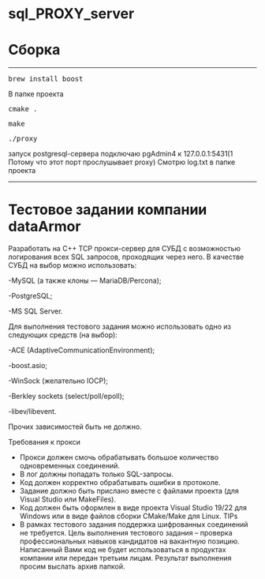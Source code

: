 # sql_PROXY_server

<h1>Сборка</h1>
<hr>
<pre>brew install boost</pre>
В папке проекта
<pre>cmake .</pre>
<pre>make</pre>
<pre>./proxy</pre>
запуск postgresql-сервера
подключаю pgAdmin4 к 127.0.0.1:5431(1 Потому что этот порт прослушывает proxy)
Смотрю log.txt в папке проекта
<hr>

<h1>Тестовое задании компании dataArmor</h1>

Разработать на C++ TCP прокси-сервер для СУБД с возможностью логирования всех SQL запросов, проходящих через него.
В качестве СУБД на выбор можно использовать:

-MySQL (а также клоны — MariaDB/Percona);

-PostgreSQL;

-MS SQL Server.

Для выполнения тестового задания можно использовать одно из следующих средств (на выбор):

-ACE (AdaptiveCommunicationEnvironment);

-boost.asio;

-WinSock (желательно IOCP);

-Berkley sockets (select/poll/epoll);

-libev/libevent.

Прочих зависимостей быть не должно.

Требования к прокси

- Прокси должен смочь обрабатывать большое количество одновременных соединений.
- В лог должны попадать только SQL-запросы.
- Код должен корректно обрабатывать ошибки в протоколе.
- Задание должно быть прислано вместе с файлами проекта (для Visual Studio или MakeFiles).
- Код должен быть оформлен в виде проекта Visual Studio 19/22 для Windows или в виде файлов сборки CMake/Make для Linux.
TIPs
- В рамках тестового задания поддержка шифрованных соединений не требуется.
Цель выполнения тестового задания – проверка профессиональных навыков кандидатов на вакантную позицию. Написанный Вами код не будет использоваться в продуктах компании или передан третьим лицам. Результат выполнения просим выслать архив папкой.
